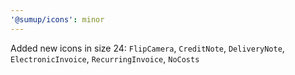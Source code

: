 ```yaml
---
'@sumup/icons': minor
---
```


Added new icons in size 24: `FlipCamera`, `CreditNote`, `DeliveryNote`, `ElectronicInvoice`, `RecurringInvoice`, `NoCosts`
